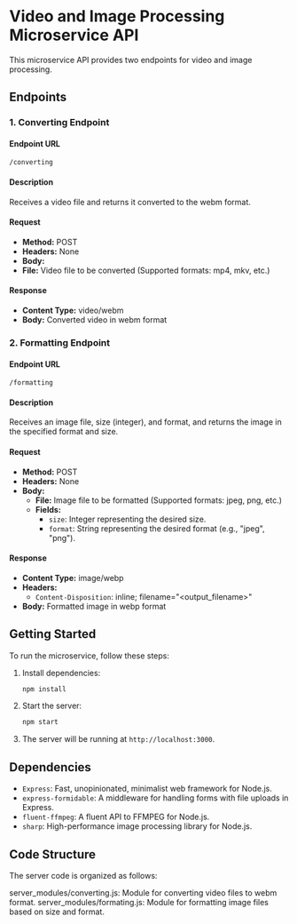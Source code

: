 # Video and Image Processing Microservice API

This microservice API provides two endpoints for video and image processing.

## Endpoints

### 1. Converting Endpoint

#### Endpoint URL

`/converting`

#### Description
Receives a video file and returns it converted to the webm format.

#### Request
- **Method:** POST
- **Headers:** None
- **Body:**
- **File:** Video file to be converted (Supported formats: mp4, mkv, etc.)

#### Response
- **Content Type:** video/webm
- **Body:** Converted video in webm format

### 2. Formatting Endpoint

#### Endpoint URL

`/formatting`


#### Description
Receives an image file, size (integer), and format, and returns the image in the specified format and size.

#### Request
- **Method:** POST
- **Headers:** None
- **Body:**
  - **File:** Image file to be formatted (Supported formats: jpeg, png, etc.)
  - **Fields:**
    - `size`: Integer representing the desired size.
    - `format`: String representing the desired format (e.g., "jpeg", "png").

#### Response
- **Content Type:** image/webp
- **Headers:**
  - `Content-Disposition`: inline; filename="<output_filename>"
- **Body:** Formatted image in webp format

## Getting Started

To run the microservice, follow these steps:

1. Install dependencies:
   ```bash
   npm install

2. Start the server:
   ```bash
   npm start

3. The server will be running at `http://localhost:3000`.

## Dependencies
- `Express`: Fast, unopinionated, minimalist web framework for Node.js.
- `express-formidable`: A middleware for handling forms with file uploads in Express.
- `fluent-ffmpeg`: A fluent API to FFMPEG for Node.js.
- `sharp`: High-performance image processing library for Node.js.

## Code Structure
The server code is organized as follows:

server_modules/converting.js: Module for converting video files to webm format.
server_modules/formating.js: Module for formatting image files based on size and format.

